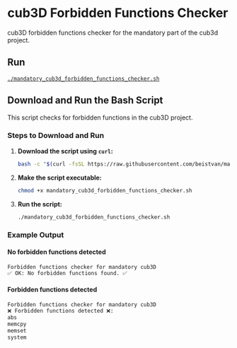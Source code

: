 # cub3D Forbidden Functions Checker

cub3D forbidden functions checker for the mandatory part of the cub3d project.

## Run
[`./mandatory_cub3d_forbidden_functions_checker.sh`]()

## Download and Run the Bash Script

This script checks for forbidden functions in the cub3D project.

### Steps to Download and Run

1. **Download the script using `curl`:**

    ```sh
    bash -c "$(curl -fsSL https://raw.githubusercontent.com/beistvan/mandatory_cub3d_forbidden_functions_checker/main/mandatory_cub3d_forbidden_functions_checker.sh)"
    ```

2. **Make the script executable:**

    ```sh
    chmod +x mandatory_cub3d_forbidden_functions_checker.sh
    ```

3. **Run the script:**

    ```sh
    ./mandatory_cub3d_forbidden_functions_checker.sh
    ```

### Example Output

#### No forbidden functions detected
```sh
Forbidden functions checker for mandatory cub3D
✅ OK: No forbidden functions found. ✅
```

#### Forbidden functions detected
```sh
Forbidden functions checker for mandatory cub3D
❌ Forbidden functions detected ❌:
abs
memcpy
memset
system
```
